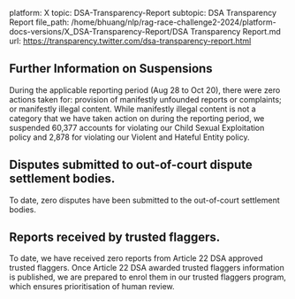 platform: X
topic: DSA-Transparency-Report
subtopic: DSA Transparency Report
file_path: /home/bhuang/nlp/rag-race-challenge2-2024/platform-docs-versions/X_DSA-Transparency-Report/DSA Transparency Report.md
url: https://transparency.twitter.com/dsa-transparency-report.html

## Further Information on Suspensions

During the applicable reporting period (Aug 28 to Oct 20), there were zero actions taken for: provision of manifestly unfounded reports or complaints; or manifestly illegal content. While manifestly illegal content is not a category that we have taken action on during the reporting period, we suspended 60,377 accounts for violating our Child Sexual Exploitation policy and 2,878 for violating our Violent and Hateful Entity policy.

## Disputes submitted to out-of-court dispute settlement bodies.

To date, zero disputes have been submitted to the out-of-court settlement bodies.

## Reports received by trusted flaggers.

To date, we have received zero reports from Article 22 DSA approved trusted flaggers. Once Article 22 DSA awarded trusted flaggers information is published, we are prepared to enrol them in our trusted flaggers program, which ensures prioritisation of human review.